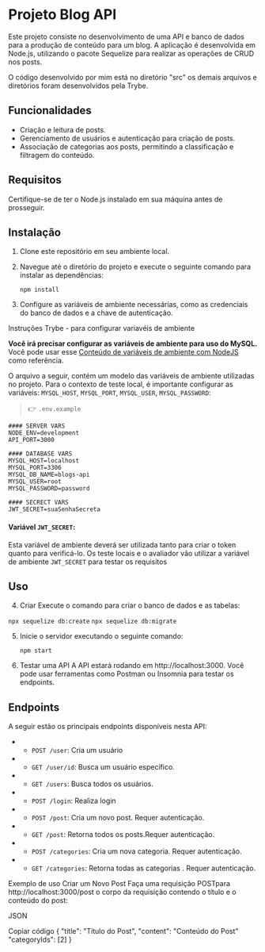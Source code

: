 

<!-- Olá, Tryber!

Esse é apenas um arquivo inicial para o README do seu projeto.

É essencial que você preencha esse documento por conta própria, ok?

Não deixe de usar nossas dicas de escrita de README de projetos, e deixe sua criatividade brilhar!

⚠️ IMPORTANTE: você precisa deixar nítido:
- quais arquivos/pastas foram desenvolvidos por você; 
- quais arquivos/pastas foram desenvolvidos por outra pessoa estudante;
- quais arquivos/pastas foram desenvolvidos pela Trybe.

-->
# Projeto Blog API

Este projeto consiste no desenvolvimento de uma API e banco de dados para a produção de conteúdo para um blog. A aplicação é desenvolvida em Node.js, utilizando o pacote Sequelize para realizar as operações de CRUD nos posts.
   
 
 O código desenvolvido por mim está no diretório "src" os demais arquivos e diretórios foram desenvolvidos pela Trybe.

## Funcionalidades

- Criação e  leitura de posts.
- Gerenciamento de usuários e autenticação para criação de posts.
- Associação de categorias aos posts, permitindo a classificação e filtragem do conteúdo.

## Requisitos

Certifique-se de ter o Node.js instalado em sua máquina antes de prosseguir.

## Instalação

1. Clone este repositório em seu ambiente local.
2. Navegue até o diretório do projeto e execute o seguinte comando para instalar as dependências:

    ```npm install```

   
3. Configure as variáveis de ambiente necessárias, como as credenciais do banco de dados e a chave de autenticação.

Instruções Trybe - para configurar variavéis de ambiente

**Você irá precisar configurar as variáveis de ambiente para uso do MySQL.** Você pode usar esse [Conteúdo de variáveis de ambiente com NodeJS](https://blog.rocketseat.com.br/variaveis-ambiente-nodejs/) como referência.

  O arquivo a seguir, contém um modelo das variáveis de ambiente utilizadas no projeto. Para o contexto de teste local, é importante configurar as variáveis: `MYSQL_HOST`, `MYSQL_PORT`, `MYSQL_USER`, `MYSQL_PASSWORD`:

  > 👉 `.env.example`
  ```env
  #### SERVER VARS
  NODE_ENV=development
  API_PORT=3000

  #### DATABASE VARS
  MYSQL_HOST=localhost
  MYSQL_PORT=3306
  MYSQL_DB_NAME=blogs-api
  MYSQL_USER=root
  MYSQL_PASSWORD=password

  #### SECRECT VARS
  JWT_SECRET=suaSenhaSecreta
  ```

  #### Variável `JWT_SECRET`:
  
  Esta variável de ambiente deverá ser utilizada tanto para criar o token quanto para verificá-lo. Os teste locais e o avaliador vão utilizar a variável de ambiente `JWT_SECRET` para testar os requisitos
## Uso

4. Criar
Execute o comando para criar o banco de dados e as tabelas:

`npx sequelize db:create`
`npx sequelize db:migrate`

5. Inicie o servidor executando o seguinte comando:

   ```npm start```

6. Testar uma API
A API estará rodando em http://localhost:3000. Você pode usar ferramentas como Postman ou Insomnia para testar os endpoints.

## Endpoints

A seguir estão os principais endpoints disponíveis nesta API:
- - `POST /user`: Cria um usuário
- - `GET /user/id`: Busca um usuário específico.
- - `GET /users`: Busca todos os usuários.
- - `POST /login`: Realiza login
- - `POST /post`: Cria um novo post. Requer autenticação.
- - `GET /post`: Retorna todos os posts.Requer autenticação.
- - `POST /categories`: Cria um nova categoria. Requer autenticação.
- - `GET /categories`: Retorna todas as categorias . Requer autenticação.

Exemplo de uso
Criar um Novo Post
Faça uma requisição POSTpara http://localhost:3000/post o corpo da requisição contendo o título e o conteúdo do post:

JSON

Copiar código
{
  "title": "Título do Post",
  "content": "Conteúdo do Post"
  "categoryIds": [2]
}







